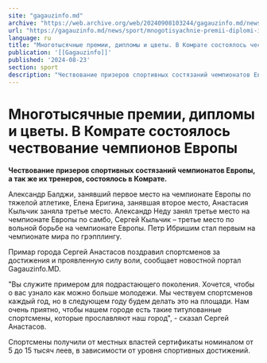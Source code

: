 ```yaml
---
site: "gagauzinfo.md"
archive: "https://web.archive.org/web/20240908103244/gagauzinfo.md/news/sport/mnogotisyachnie-premii-diplomi-i-tsveti-v-komrate-sostoyalos-chestvovanie-chempionov-evropi"
url: "https://gagauzinfo.md/news/sport/mnogotisyachnie-premii-diplomi-i-tsveti-v-komrate-sostoyalos-chestvovanie-chempionov-evropi"
language: ru
title: "Многотысячные премии, дипломы и цветы. В Комрате состоялось чествование чемпионов Европы"
publication: '[[Gagauzinfo]]'
published: '2024-08-23'
section: sport
description: "Чествование призеров спортивных состязаний чемпионатов Европы, а так же их тренеров, состоялось в Комрате."
---
```


# Многотысячные премии, дипломы и цветы. В Комрате состоялось чествование чемпионов Европы

**Чествование призеров спортивных состязаний чемпионатов Европы, а так же их тренеров, состоялось в Комрате.**

Александр Балджи, занявший первое место на чемпионате Европы по тяжелой атлетике, Елена Еригина, занявшая второе место, Анастасия Кыльчик заняла третье место. Александр Неду занял третье место на чемпионате Европы по самбо, Сергей Кыльчик – третье место по вольной борьбе на чемпионате Европы. Петр Ибришим стал первым на чемпионате мира по грэпплингу.

Примар города Сергей Анастасов поздравил спортсменов за достижения и проявленную силу воли, сообщает новостной портал Gagauzinfo.MD.

"Вы служите примером для подрастающего поколения. Хочется, чтобы о вас узнало как можно больше молодежи. Мы чествуем спортсменов каждый год, но в следующем году будем делать это на площади. Нам очень приятно, чтобы нашем городе есть такие титулованные спортсмены, которые прославляют наш город", - сказал Сергей Анастасов.

Спортсмены получили от местных властей сертификаты номиналом от 5 до 15 тысяч леев, в зависимости от уровня спортивных достижений.